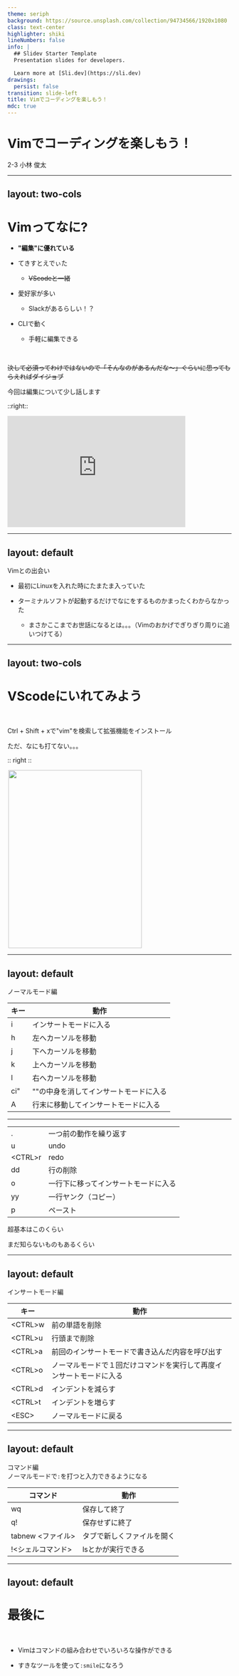 ```yaml
---
theme: seriph
background: https://source.unsplash.com/collection/94734566/1920x1080
class: text-center
highlighter: shiki
lineNumbers: false
info: |
  ## Slidev Starter Template
  Presentation slides for developers.

  Learn more at [Sli.dev](https://sli.dev)
drawings:
  persist: false
transition: slide-left
title: Vimでコーディングを楽しもう！
mdc: true
---
```


# Vimでコーディングを楽しもう！

2-3 小林 俊太

---
layout: two-cols
---

# Vimってなに?

- **"編集"に優れている**

- てきすとえでぃた

	- ~~VScodeと一緒~~

- 愛好家が多い

	- Slackがあるらしい！？

- CLIで動く

	- 手軽に編集できる

<br>

~~決して必須ってわけではないので「そんなのがあるんだな～」ぐらいに思ってもらえればダイジョブ~~

今回は編集について少し話します

::right::

<iframe width="400" height="250" src="https://www.youtube.com/embed/P7LNU9HYr7M?si=mxYdq5mT5ujmE5ZG" title="YouTube video player" frameborder="0" allow="accelerometer; autoplay; clipboard-write; encrypted-media; gyroscope; picture-in-picture; web-share" allowfullscreen></iframe>

---
layout: default
---

Vimとの出会い

- 最初にLinuxを入れた時にたまたま入っていた

- ターミナルソフトが起動するだけでなにをするものかまったくわからなかった

	- まさかここまでお世話になるとは。。。（Vimのおかげでぎりぎり周りに追いつけてる）

---
layout: two-cols
---

# VScodeにいれてみよう

<br>

Ctrl + Shift + xで"vim"を検索して拡張機能をインストール

ただ、なにも打てない。。。

:: right ::

<style>
.content {
  max-width: 500px;
  margin: auto;
}
</style>

<body>

<div class="content">
<img src="https://raw.githubusercontent.com/VSCodeVim/Vim/master/images/icon.png" width="300" height="400" class="center">
</div>

</body>

---
layout: default
---

ノーマルモード編

|キー|動作|
|---|---|
|i|インサートモードに入る|
|h|左へカーソルを移動|
|j|下へカーソルを移動|
|k|上へカーソルを移動|
|l|右へカーソルを移動|
|ci"|""の中身を消してインサートモードに入る|
|A|行末に移動してインサートモードに入る|

---

|||
|---|---|
|.|一つ前の動作を繰り返す|
|u|undo|
|\<CTRL\>r|redo|
|dd|行の削除|
|o|一行下に移ってインサートモードに入る|
|yy|一行ヤンク（コピー）|
|p|ペースト|

超基本はこのくらい

まだ知らないものもあるくらい

---
layout: default
---

インサートモード編

|キー|動作|
|---|---|
|\<CTRL\>w|前の単語を削除|
|\<CTRL\>u|行頭まで削除|
|\<CTRL\>a|前回のインサートモードで書き込んだ内容を呼び出す|
|\<CTRL\>o|ノーマルモードで１回だけコマンドを実行して再度インサートモードに入る|
|\<CTRL\>d|インデントを減らす|
|\<CTRL\>t|インデントを増らす|
|\<ESC\>|ノーマルモードに戻る|

---
layout: default
---

コマンド編<br>
ノーマルモードで`:`を打つと入力できるようになる

|コマンド|動作|
|---|---|
|wq|保存して終了|
|q!|保存せずに終了|
|tabnew <ファイル>|タブで新しくファイルを開く|
|!<シェルコマンド>|lsとかが実行できる|

---
layout: default
---

# 最後に
<br>

- Vimはコマンドの組み合わせでいろいろな操作ができる

- すきなツールを使って`:smile`になろう

